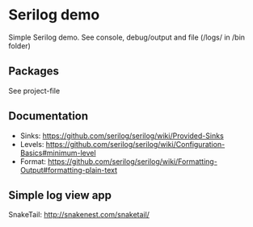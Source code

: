 ﻿# Serilog demo

Simple Serilog demo. See console, debug/output and file (/logs/ in /bin folder)

## Packages

See project-file

## Documentation

- Sinks:  https://github.com/serilog/serilog/wiki/Provided-Sinks
- Levels: https://github.com/serilog/serilog/wiki/Configuration-Basics#minimum-level
- Format: https://github.com/serilog/serilog/wiki/Formatting-Output#formatting-plain-text

## Simple log view app

SnakeTail: http://snakenest.com/snaketail/
